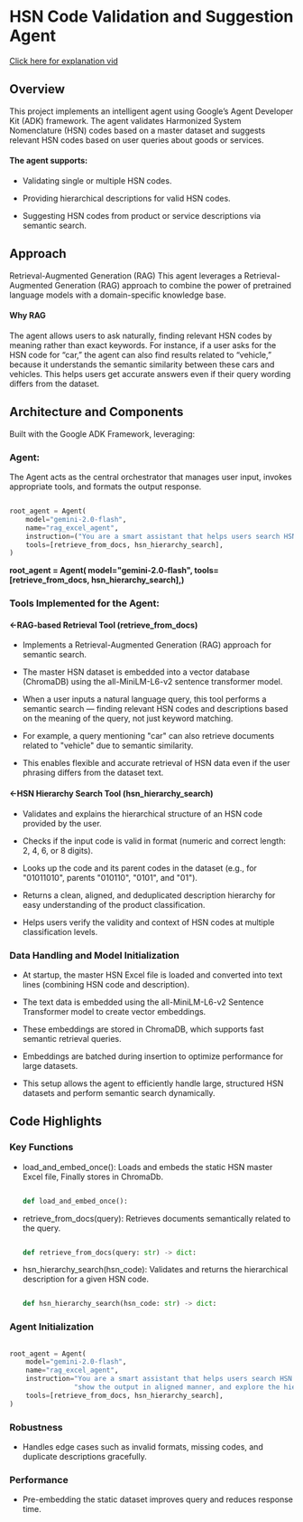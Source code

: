 # HSN Code Validation and Suggestion Agent

[Click here for explanation vid](https://drive.google.com/drive/folders/1pPRvLBmcf8Jwcxuh141iHoD-RcCCpmE9?usp=sharing)

## Overview

This project implements an intelligent agent using Google’s Agent Developer Kit (ADK) framework. The agent validates Harmonized System Nomenclature (HSN) codes based on a master dataset and suggests relevant HSN codes based on user queries about goods or services.

#### The agent supports:

- Validating single or multiple HSN codes.

- Providing hierarchical descriptions for valid HSN codes.

- Suggesting HSN codes from product or service descriptions via semantic search.


<!--                     -->


## Approach

Retrieval-Augmented Generation (RAG) This agent leverages a Retrieval-Augmented Generation (RAG) approach to combine the power of pretrained language models with a domain-specific knowledge base.

#### Why RAG
The agent allows users to ask naturally, finding relevant HSN codes by meaning rather than exact keywords. For instance, if a user asks for the HSN code for “car,” the agent can also find results related to “vehicle,” because it understands the semantic similarity between these cars and vehicles. This helps users get accurate answers even if their query wording differs from the dataset.
<!--                                  -->

## Architecture and Components
Built with the Google ADK Framework, leveraging:

### Agent: 
The Agent acts as the central orchestrator that manages user input, invokes appropriate tools, and formats the output response.

```python

root_agent = Agent(
    model="gemini-2.0-flash",
    name="rag_excel_agent",
    instruction=("You are a smart assistant that helps users search HSN code data using retrieval")
    tools=[retrieve_from_docs, hsn_hierarchy_search],
)

```

**root_agent = Agent( model="gemini-2.0-flash",
tools=[retrieve_from_docs, hsn_hierarchy_search],)**
### Tools Implemented for the Agent:
####       <-RAG-based Retrieval Tool (retrieve_from_docs)
- Implements a Retrieval-Augmented Generation (RAG) approach for semantic search.

- The master HSN dataset is embedded into a vector database (ChromaDB) using the all-MiniLM-L6-v2 sentence transformer model.

- When a user inputs a natural language query, this tool performs a semantic search — finding relevant HSN codes and descriptions based on the meaning of the query, not just keyword matching.

- For example, a query mentioning "car" can also retrieve documents related to "vehicle" due to semantic similarity.

- This enables flexible and accurate retrieval of HSN data even if the user phrasing differs from the dataset text.

####       <-HSN Hierarchy Search Tool (hsn_hierarchy_search)
- Validates and explains the hierarchical structure of an HSN code provided by the user.

- Checks if the input code is valid in format (numeric and correct length: 2, 4, 6, or 8 digits).

- Looks up the code and its parent codes in the dataset (e.g., for "01011010", parents "010110", "0101", and "01").

 - Returns a clean, aligned, and deduplicated description hierarchy for easy understanding of the product classification.

- Helps users verify the validity and context of HSN codes at multiple classification levels.

### Data Handling and Model Initialization

- At startup, the master HSN Excel file is loaded and converted into text lines (combining HSN code and description).

- The text data is embedded using the all-MiniLM-L6-v2 Sentence Transformer model to create vector embeddings.

- These embeddings are stored in ChromaDB, which supports fast semantic retrieval queries.

- Embeddings are batched during insertion to optimize performance for large datasets.

- This setup allows the agent to efficiently handle large, structured HSN datasets and perform semantic search dynamically.


## Code Highlights
### Key Functions
- load_and_embed_once(): Loads and embeds the static HSN master Excel file, Finally stores in ChromaDb.
  ```python

  def load_and_embed_once():

  ```

- retrieve_from_docs(query): Retrieves documents semantically related to the query.
  ```python

  def retrieve_from_docs(query: str) -> dict:

  ```

- hsn_hierarchy_search(hsn_code): Validates and returns the hierarchical description for a given HSN code.
   ```python

   def hsn_hierarchy_search(hsn_code: str) -> dict:

   ```

### Agent Initialization
```python

root_agent = Agent(
    model="gemini-2.0-flash",
    name="rag_excel_agent",
    instruction="You are a smart assistant that helps users search HSN code data using retrieval, "
                "show the output in aligned manner, and explore the hierarchy of HSN codes.",
    tools=[retrieve_from_docs, hsn_hierarchy_search],
)

```


### Robustness
- Handles edge cases such as invalid formats, missing codes, and duplicate descriptions gracefully.
### Performance
- Pre-embedding the static dataset improves query and reduces response time.



